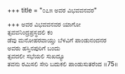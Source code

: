 +++
title = "೦೭೫ ಅವರ ವಿಭವವನವರ"

+++
ಅವರ ವಿಭವವನವರ ಯಾಗೋ  
ತ್ಸವವನಿಂದ್ರಪ್ರಸ್ಥದಲಿ ಕಂ  
ಡೆವು ಮನೋಹರವಾಯ್ತು ಬೆಳವಿಗೆ ಪಾಂಡುನಂದನರ  
ಅವರು ಹಸ್ತಿನಪುರಿಗೆ ಬಂದು  
ತ್ಸವದಲೀ ಸಭೆಯಲಿ ಸುಖದ್ಯೂ  
ತವನು ರಮಿಸಲಿ ಸೇರಿ ಬದುಕಲಿ ಪಾಂಡುಸುತರೆಂದ    ॥75॥